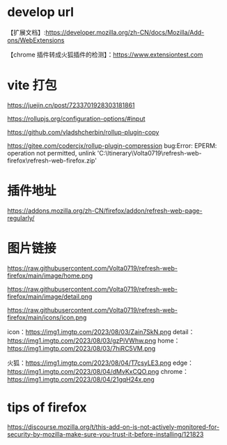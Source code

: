<!--
 * @Author: fanjf
 * @Date: 2023-08-02 14:53:21
 * @LastEditTime: 2023-08-11 16:27:32
 * @LastEditors: fanjf
 * @FilePath: \refresh-web-firefox\docs\develop.md
 * @Description: 🎉🎉🎉
-->
# develop url
【扩展文档】:https://developer.mozilla.org/zh-CN/docs/Mozilla/Add-ons/WebExtensions 

【chrome 插件转成火狐插件的检测】：https://www.extensiontest.com

# vite 打包

https://juejin.cn/post/7233701928303181861

https://rollupjs.org/configuration-options/#input


https://github.com/vladshcherbin/rollup-plugin-copy


https://gitee.com/codercjx/rollup-plugin-compression
bug:Error: EPERM: operation not permitted, unlink 'C:\ltinerary\Volta0719\refresh-web-firefox\refresh-web-firefox.zip'

# 插件地址

https://addons.mozilla.org/zh-CN/firefox/addon/refresh-web-page-regularly/

# 图片链接
https://raw.githubusercontent.com/Volta0719/refresh-web-firefox/main/image/home.png

https://raw.githubusercontent.com/Volta0719/refresh-web-firefox/main/image/detail.png

https://raw.githubusercontent.com/Volta0719/refresh-web-firefox/main/icons/icon.png

icon：https://img1.imgtp.com/2023/08/03/Zain7SkN.png
detail：https://img1.imgtp.com/2023/08/03/gzPiVWhw.png
home：https://img1.imgtp.com/2023/08/03/7hiRC5VM.png

火狐：https://img1.imgtp.com/2023/08/04/T7csyLE3.png
edge：https://img1.imgtp.com/2023/08/04/dMvKxCQO.png
chrome：https://img1.imgtp.com/2023/08/04/21gqH24x.png


# tips of firefox
https://discourse.mozilla.org/t/this-add-on-is-not-actively-monitored-for-security-by-mozilla-make-sure-you-trust-it-before-installing/121823